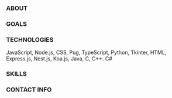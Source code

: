 ### ABOUT
### GOALS
### TECHNOLOGIES
JavaScript, Node.js, CSS, Pug, TypeScript, Python, Tkinter, HTML, Express.js, Nest.js, Koa.js, Java, C, C++. C#
### SKILLS
### CONTACT INFO

<!--
**arthuralmeidadev/arthuralmeidadev** is a ✨ _special_ ✨ repository because its `README.md` (this file) appears on your GitHub profile.

Here are some ideas to get you started:

- 🔭 I’m currently working on ...
- 🌱 I’m currently learning ...
- 👯 I’m looking to collaborate on ...
- 🤔 I’m looking for help with ...
- 💬 Ask me about ...
- 📫 How to reach me: ...
- 😄 Pronouns: ...
- ⚡ Fun fact: ...
-->
